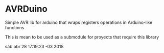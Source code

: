 # AVRDuino
Simple AVR lib for arduino that wraps registers operations in Arduino-like functions

This is mean to be used as a submodule for proyects that require this library

sáb abr 28 17:19:23 -03 2018
